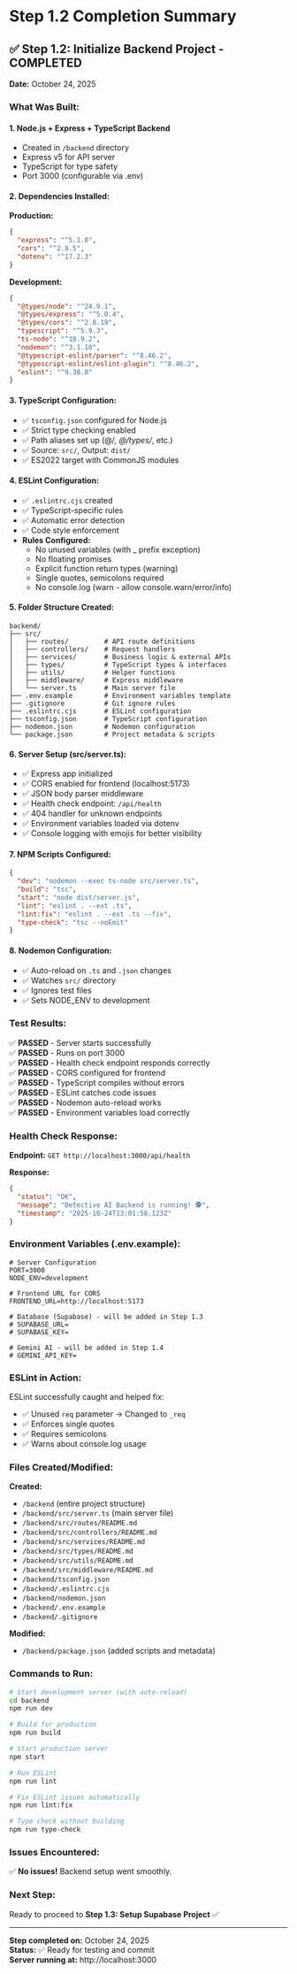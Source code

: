# Step 1.2 Completion Summary

## ✅ Step 1.2: Initialize Backend Project - COMPLETED

**Date:** October 24, 2025

### What Was Built:

#### 1. **Node.js + Express + TypeScript Backend**
   - Created in `/backend` directory
   - Express v5 for API server
   - TypeScript for type safety
   - Port 3000 (configurable via .env)

#### 2. **Dependencies Installed:**

**Production:**
```json
{
  "express": "^5.1.0",
  "cors": "^2.8.5",
  "dotenv": "^17.2.3"
}
```

**Development:**
```json
{
  "@types/node": "^24.9.1",
  "@types/express": "^5.0.4",
  "@types/cors": "^2.8.19",
  "typescript": "^5.9.3",
  "ts-node": "^10.9.2",
  "nodemon": "^3.1.10",
  "@typescript-eslint/parser": "^8.46.2",
  "@typescript-eslint/eslint-plugin": "^8.46.2",
  "eslint": "^9.38.0"
}
```

#### 3. **TypeScript Configuration:**
   - ✅ `tsconfig.json` configured for Node.js
   - ✅ Strict type checking enabled
   - ✅ Path aliases set up (@/*, @/types/*, etc.)
   - ✅ Source: `src/`, Output: `dist/`
   - ✅ ES2022 target with CommonJS modules

#### 4. **ESLint Configuration:**
   - ✅ `.eslintrc.cjs` created
   - ✅ TypeScript-specific rules
   - ✅ Automatic error detection
   - ✅ Code style enforcement
   - **Rules Configured:**
     - No unused variables (with _ prefix exception)
     - No floating promises
     - Explicit function return types (warning)
     - Single quotes, semicolons required
     - No console.log (warn - allow console.warn/error/info)

#### 5. **Folder Structure Created:**
   ```
   backend/
   ├── src/
   │   ├── routes/         # API route definitions
   │   ├── controllers/    # Request handlers
   │   ├── services/       # Business logic & external APIs
   │   ├── types/          # TypeScript types & interfaces
   │   ├── utils/          # Helper functions
   │   ├── middleware/     # Express middleware
   │   └── server.ts       # Main server file
   ├── .env.example        # Environment variables template
   ├── .gitignore          # Git ignore rules
   ├── .eslintrc.cjs       # ESLint configuration
   ├── tsconfig.json       # TypeScript configuration
   ├── nodemon.json        # Nodemon configuration
   └── package.json        # Project metadata & scripts
   ```

#### 6. **Server Setup (src/server.ts):**
   - ✅ Express app initialized
   - ✅ CORS enabled for frontend (localhost:5173)
   - ✅ JSON body parser middleware
   - ✅ Health check endpoint: `/api/health`
   - ✅ 404 handler for unknown endpoints
   - ✅ Environment variables loaded via dotenv
   - ✅ Console logging with emojis for better visibility

#### 7. **NPM Scripts Configured:**
   ```json
   {
     "dev": "nodemon --exec ts-node src/server.ts",
     "build": "tsc",
     "start": "node dist/server.js",
     "lint": "eslint . --ext .ts",
     "lint:fix": "eslint . --ext .ts --fix",
     "type-check": "tsc --noEmit"
   }
   ```

#### 8. **Nodemon Configuration:**
   - ✅ Auto-reload on `.ts` and `.json` changes
   - ✅ Watches `src/` directory
   - ✅ Ignores test files
   - ✅ Sets NODE_ENV to development

### Test Results:

✅ **PASSED** - Server starts successfully  
✅ **PASSED** - Runs on port 3000  
✅ **PASSED** - Health check endpoint responds correctly  
✅ **PASSED** - CORS configured for frontend  
✅ **PASSED** - TypeScript compiles without errors  
✅ **PASSED** - ESLint catches code issues  
✅ **PASSED** - Nodemon auto-reload works  
✅ **PASSED** - Environment variables load correctly  

### Health Check Response:

**Endpoint:** `GET http://localhost:3000/api/health`

**Response:**
```json
{
  "status": "OK",
  "message": "Detective AI Backend is running! 🕵️",
  "timestamp": "2025-10-24T13:01:58.123Z"
}
```

### Environment Variables (.env.example):

```env
# Server Configuration
PORT=3000
NODE_ENV=development

# Frontend URL for CORS
FRONTEND_URL=http://localhost:5173

# Database (Supabase) - will be added in Step 1.3
# SUPABASE_URL=
# SUPABASE_KEY=

# Gemini AI - will be added in Step 1.4
# GEMINI_API_KEY=
```

### ESLint in Action:

ESLint successfully caught and helped fix:
- ✅ Unused `req` parameter → Changed to `_req`
- ✅ Enforces single quotes
- ✅ Requires semicolons
- ✅ Warns about console.log usage

### Files Created/Modified:

**Created:**
- `/backend` (entire project structure)
- `/backend/src/server.ts` (main server file)
- `/backend/src/routes/README.md`
- `/backend/src/controllers/README.md`
- `/backend/src/services/README.md`
- `/backend/src/types/README.md`
- `/backend/src/utils/README.md`
- `/backend/src/middleware/README.md`
- `/backend/tsconfig.json`
- `/backend/.eslintrc.cjs`
- `/backend/nodemon.json`
- `/backend/.env.example`
- `/backend/.gitignore`

**Modified:**
- `/backend/package.json` (added scripts and metadata)

### Commands to Run:

```bash
# Start development server (with auto-reload)
cd backend
npm run dev

# Build for production
npm run build

# Start production server
npm start

# Run ESLint
npm run lint

# Fix ESLint issues automatically
npm run lint:fix

# Type check without building
npm run type-check
```

### Issues Encountered:

✅ **No issues!** Backend setup went smoothly.

### Next Step:

Ready to proceed to **Step 1.3: Setup Supabase Project** ✅

---

**Step completed on:** October 24, 2025  
**Status:** ✅ Ready for testing and commit  
**Server running at:** http://localhost:3000
